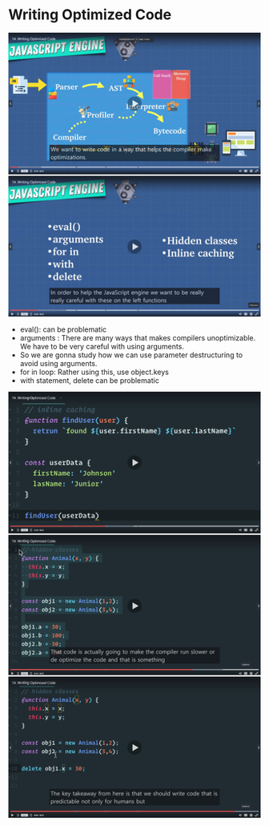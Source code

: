 # Writing Optimized Code

![Image](./images/1-22.jpg "a title")
![Image](./images/1-23.jpg "a title")

- eval(): can be problematic
- arguments : There are many ways that makes compilers unoptimizable. We have to be very careful with using arguments.
- So we are gonna study how we can use parameter destructuring to avoid using arguments.
- for in loop: Rather using this, use object.keys
- with statement, delete can be problematic

![Image](./images/1-24.jpg "a title")
![Image](./images/1-25.jpg "a title")
![Image](./images/1-26.jpg "a title")
